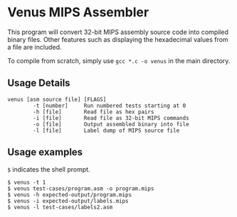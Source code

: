 # Venus MIPS Assembler

This program will convert 32-bit MIPS assembly source code into compiled binary files. Other features such as displaying the hexadecimal values from a file are included.

To compile from scratch, simply use `gcc *.c -o venus` in the main directory.

## Usage Details

```
venus [asm source file] [FLAGS]
        -t [number]     Run numbered tests starting at 0
        -h [file]       Read file as hex pairs
        -i [file]       Read file as 32-bit MIPS commands
        -o [file]       Output assembled binary into file
        -l [file]       Label dump of MIPS source file
```

## Usage examples

`$` indicates the shell prompt.

```
$ venus -t 1
$ venus test-cases/program.asm -o program.mips
$ venus -h expected-output/program.mips
$ venus -i expected-output/labels.mips
$ venus -l test-cases/labels2.asm
```
